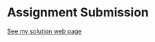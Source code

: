 # Assignment Submission

[See my solution web page](https://samay2933.github.io/Single-Page-Web-Applications-with-AngularJS/Module2/index.html)
